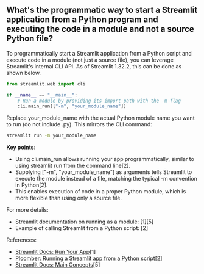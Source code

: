 What's the programmatic way to start a Streamlit application from a Python program and executing the code in a module and not a source Python file?
--------------------------------------------------
To programmatically start a Streamlit application from a Python script and execute code in a module (not just a source file), you can leverage Streamlit's internal CLI API. As of Streamlit 1.32.2, this can be done as shown below.

```python
from streamlit.web import cli

if __name__ == "__main__":
    # Run a module by providing its import path with the -m flag
    cli.main_run(["-m", "your_module_name"])
```

Replace your_module_name with the actual Python module name you want to run (do not include .py). This mirrors the CLI command:

```bash
streamlit run -m your_module_name
```

**Key points:**
- Using cli.main_run allows running your app programmatically, similar to using streamlit run from the command line[2].
- Supplying ["-m", "your_module_name"] as arguments tells Streamlit to execute the module instead of a file, matching the typical -m convention in Python[2].
- This enables execution of code in a proper Python module, which is more flexible than using only a source file.

For more details:
- Streamlit documentation on running as a module: [1][5]
- Example of calling Streamlit from a Python script: [2]

References:
- [Streamlit Docs: Run Your App](https://docs.streamlit.io/develop/concepts/architecture/run-your-app)[1]
- [Ploomber: Running a Streamlit app from a Python script](https://ploomber.io/blog/streamlit-from-python/)[2]
- [Streamlit Docs: Main Concepts](https://docs.streamlit.io/get-started/fundamentals/main-concepts)[5]
